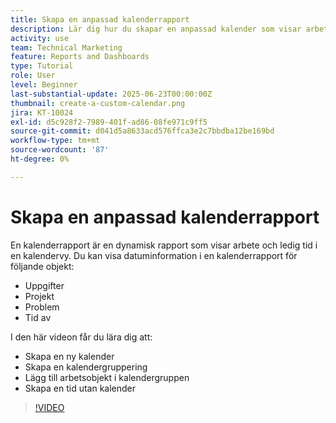 ```yaml
---
title: Skapa en anpassad kalenderrapport
description: Lär dig hur du skapar en anpassad kalender som visar arbetsuppgifter och ledig tid.
activity: use
team: Technical Marketing
feature: Reports and Dashboards
type: Tutorial
role: User
level: Beginner
last-substantial-update: 2025-06-23T00:00:00Z
thumbnail: create-a-custom-calendar.png
jira: KT-10024
exl-id: d5c928f2-7989-401f-ad86-08fe971c9ff5
source-git-commit: d041d5a8633acd576ffca3e2c7bbdba12be169bd
workflow-type: tm+mt
source-wordcount: '87'
ht-degree: 0%

---
```


# Skapa en anpassad kalenderrapport

En kalenderrapport är en dynamisk rapport som visar arbete och ledig tid i en kalendervy. Du kan visa datuminformation i en kalenderrapport för följande objekt:

* Uppgifter
* Projekt
* Problem
* Tid av

I den här videon får du lära dig att:

* Skapa en ny kalender
* Skapa en kalendergruppering
* Lägg till arbetsobjekt i kalendergruppen
* Skapa en tid utan kalender

>[!VIDEO](https://video.tv.adobe.com/v/3452397/?quality=12&learn=on&enablevpops&captions=swe)

